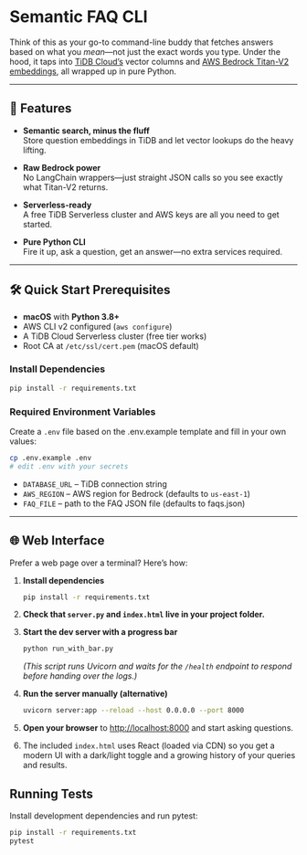 # Semantic FAQ CLI

Think of this as your go-to command-line buddy that fetches answers based on what you *mean*—not just the exact words you type. Under the hood, it taps into [TiDB Cloud’s](https://auth.tidbcloud.com/login) vector columns and [AWS Bedrock Titan-V2 embeddings](https://docs.aws.amazon.com/bedrock/latest/userguide/titan-embedding-models.html), all wrapped up in pure Python.

---

## 🚀 Features

- **Semantic search, minus the fluff**  
  Store question embeddings in TiDB and let vector lookups do the heavy lifting.

- **Raw Bedrock power**  
  No LangChain wrappers—just straight JSON calls so you see exactly what Titan-V2 returns.

- **Serverless-ready**  
  A free TiDB Serverless cluster and AWS keys are all you need to get started.

- **Pure Python CLI**  
  Fire it up, ask a question, get an answer—no extra services required.

---

## 🛠️ Quick Start Prerequisites

- **macOS** with **Python 3.8+**  
- AWS CLI v2 configured (`aws configure`)  
- A TiDB Cloud Serverless cluster (free tier works)  
- Root CA at `/etc/ssl/cert.pem` (macOS default)

### Install Dependencies

```bash
pip install -r requirements.txt
```

### Required Environment Variables

Create a `.env` file based on the .env.example template and fill in your own values:

```bash
cp .env.example .env
# edit .env with your secrets
```

- `DATABASE_URL` – TiDB connection string
- `AWS_REGION` – AWS region for Bedrock (defaults to `us-east-1`)
- `FAQ_FILE` – path to the FAQ JSON file (defaults to faqs.json)
---

## 🌐 Web Interface

Prefer a web page over a terminal? Here’s how:

1. **Install dependencies**
   ```bash
   pip install -r requirements.txt
   ```

2. **Check that `server.py` and `index.html` live in your project folder.**

3. **Start the dev server with a progress bar**
   ```bash
   python run_with_bar.py
   ```

   *(This script runs Uvicorn and waits for the `/health` endpoint to respond before handing over the logs.)*
4. **Run the server manually (alternative)**
   ```bash
   uvicorn server:app --reload --host 0.0.0.0 --port 8000
   ```

5. **Open your browser** to <http://localhost:8000> and start asking questions.

6. The included `index.html` uses React (loaded via CDN) so you get a modern UI
   with a dark/light toggle and a growing history of your queries and results.


## Running Tests

Install development dependencies and run pytest:

```bash
pip install -r requirements.txt
pytest
```
